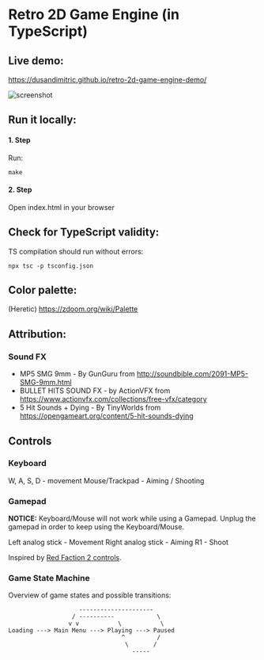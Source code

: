 # Retro 2D Game Engine (in TypeScript)

## Live demo:

https://dusandimitric.github.io/retro-2d-game-engine-demo/

![screenshot](https://framapic.org/B1mgKPxP1smv/4Kida0z151O7 "Screenshot")

## Run it locally:

#### 1. Step
Run:
```
make
```
#### 2. Step
Open index.html in your browser

## Check for TypeScript validity:

TS compilation should run without errors:

```
npx tsc -p tsconfig.json
```

## Color palette:

(Heretic) https://zdoom.org/wiki/Palette

## Attribution:

### Sound FX

* MP5 SMG 9mm - By GunGuru from http://soundbible.com/2091-MP5-SMG-9mm.html
* BULLET HITS SOUND FX - by ActionVFX from https://www.actionvfx.com/collections/free-vfx/category
* 5 Hit Sounds + Dying - By TinyWorlds from https://opengameart.org/content/5-hit-sounds-dying

## Controls

### Keyboard

W, A, S, D - movement
Mouse/Trackpad - Aiming / Shooting

### Gamepad

**NOTICE:** Keyboard/Mouse will not work while using a Gamepad. Unplug the
gamepad in order to keep using the Keyboard/Mouse.

Left analog stick - Movement
Right analog stick - Aiming
R1 - Shoot

Inspired by [Red Faction 2 controls](https://www.gamesdatabase.org/Media/SYSTEM/Sony_Playstation_2/manual/Formated/Red_Faction_2_-_2002_-_THQ,_Inc..pdf).

### Game State Machine

Overview of game states and possible transitions:
```
                    ---------------------
                  / ----------            \
                 v v           \           \
Loading ---> Main Menu ---> Playing ---> Paused
                                ^         /
                                 \       /
                                   -----
```